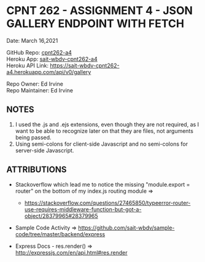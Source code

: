 # CPNT 262 - ASSIGNMENT 4 - JSON GALLERY ENDPOINT WITH FETCH  

Date:  March 16,2021  

GitHub Repo: [cpnt262-a4](https://github.com/edirvine333/cpnt262-a4)    
Heroku App: [sait-wbdv-cpnt262-a4](https://sait-wbdv-cpnt262-a4.herokuapp.com/)  
Heroku API Link: https://sait-wbdv-cpnt262-a4.herokuapp.com/api/v0/gallery  


Repo Owner: Ed Irvine  
Repo Maintainer: Ed Irvine  

## NOTES  

1. I used the .js and .ejs extensions, even though they are not required, as I want to be able to recognize later on that they are files, not arguments being passed.  
2. Using semi-colons for client-side Javascript and no semi-colons for server-side Javascript.  


## ATTRIBUTIONS  

- Stackoverflow which lead me to notice the missing "module.export = router" on the bottom of my index.js routing module =>  
  - https://stackoverflow.com/questions/27465850/typeerror-router-use-requires-middleware-function-but-got-a-object/28379965#28379965  

- Sample Code Activity => https://github.com/sait-wbdv/sample-code/tree/master/backend/express  

- Express Docs - res.render() => http://expressjs.com/en/api.html#res.render  
